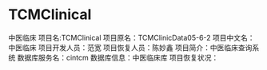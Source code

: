 TCMClinical
===========

中医临床
项目名:TCMClinical
项目原名：TCMClinicData05-6-2
项目中文名：中医临床
项目开发人员：范宽
项目恢复人员：陈妙鑫
项目简介：中医临床查询系统 
数据库服务名：cintcm
数据库信息：中医临床库
项目恢复状况：
